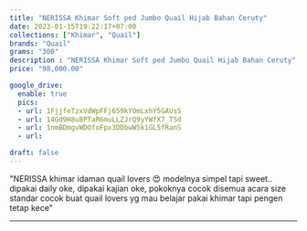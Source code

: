 ```yaml
---
title: "NERISSA Khimar Soft ped Jumbo Quail Hijab Bahan Ceruty"
date: 2023-01-15T19:22:17+07:00
collections: ["Khimar", "Quail"]
brands: "Quail"
grams: "300"
description : "NERISSA Khimar Soft ped Jumbo Quail Hijab Bahan Ceruty"
price: "98,000.00"

google_drive:
  enable: true
  pics:
  - url: 1FjjfeTzxVdWpFFj659kYOmLxhY5GAUsS
  - url: 14Gd9H8u8PTaR6muLLZJrQ9yYWfX7_TSd
  - url: 1nmBDmgvWDOfoFpx3DDbwW5k1GL5fRanS
  - url: 

draft: false
---
```


"NERISSA
khimar  idaman quail lovers 😍 modelnya simpel tapi sweet..
dipakai daily oke, dipakai kajian oke, pokoknya cocok disemua acara
size standar cocok buat quail lovers yg mau belajar pakai khimar tapi pengen tetap kece"

-----    
 
